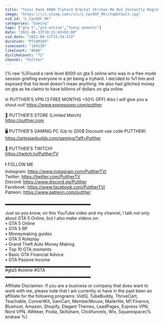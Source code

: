 ```yaml
---
title: "Toxic Rank 8000 Tryhard Orbital Strikes Me But Instantly Regrets It On GTA 5 Online"
image: "https:\/\/i.ytimg.com\/vi\/L_Cpx9SF_Mk\/hqdefault.jpg"
vid_id: "L_Cpx9SF_Mk"
categories: "Gaming"
tags: ["gta 5","gta online","funny moments"]
date: "2021-06-13T10:15:43+03:00"
vid_date: "2021-06-12T15:34:13Z"
duration: "PT18M10S"
viewcount: "104238"
likeCount: "8688"
dislikeCount: "72"
channel: "Putther"
---
```

{% raw %}Found a rank level 8000 on gta 5 online who was in a free mode session griefing everyone in a jet being a tryhard. I decided to 1v1 him and exposed that his level doesn't mean anything. He also had glitched money on gta as he claims to have billions of dollars on gta online. <br /><br />🌐  PUTTHER'S VPN (3 FREE MONTHS +50% OFF) Also I will give you a shout out! <a rel="nofollow" target="blank" href="https://www.expressvpn.com/putther">https://www.expressvpn.com/putther</a><br /><br />👕 PUTTHER'S STORE (Limited Merch)<br /><a rel="nofollow" target="blank" href="https://putther.com">https://putther.com</a><br /><br />🖥️  PUTTHER'S GAMING PC (Up to 200$ Discount use code PUTTHER)<br /><a rel="nofollow" target="blank" href="https://artesianbuilds.com/gaming/?aff=Putther">https://artesianbuilds.com/gaming/?aff=Putther</a><br /><br />👾 PUTTHER'S TWITCH!<br /><a rel="nofollow" target="blank" href="https://twitch.tv/PuttherTV">https://twitch.tv/PuttherTV</a><br /><br />❗ FOLLOW ME<br />Instagram: <a rel="nofollow" target="blank" href="https://www.instagram.com/PuttherTV/">https://www.instagram.com/PuttherTV/</a><br />Twitter: <a rel="nofollow" target="blank" href="https://twitter.com/PuttherTV">https://twitter.com/PuttherTV</a><br />Discord: <a rel="nofollow" target="blank" href="https://www.discord.gg/Putther">https://www.discord.gg/Putther</a><br />Facebook: <a rel="nofollow" target="blank" href="https://www.facebook.com/PuttherTV/">https://www.facebook.com/PuttherTV/</a><br />Patreon: <a rel="nofollow" target="blank" href="https://www.patreon.com/putther">https://www.patreon.com/putther</a><br /><br />▂▂▂▂▂▂▂▂▂▂▂▂▂▂▂▂▂▂▂▂▂▂▂▂▂▂<br /><br />Just so you know, on this YouTube video and my channel, I talk not only about GTA 5 Online, but I also make videos on: <br />• GTA 5 Online<br />• GTA 5 RP<br />• Moneymaking guides<br />• GTA 5 Roleplay<br />• Grand Theft Auto Money Making<br />• Top 10 GTA moments <br />• Basic GTA Financial Advice<br />• GTA Passive Income<br />▂▂▂▂▂▂▂▂▂▂▂▂▂▂▂▂▂▂▂▂▂▂▂▂▂▂<br />#gta5 #online #GTA <br />▂▂▂▂▂▂▂▂▂▂▂▂▂▂▂▂▂▂▂▂▂▂▂▂▂▂<br /><br />Affiliate Disclaimer: If you are a business or company that does want to work with me, please note that I am currently or have in the past been an affiliate for the following programs: VidIQ, TubeBuddy, ThriveCart, Teachable, ConvertKit, SamCart, MemberMouse, Mailerlite, M1 Finance, Bluehost, Amazon, Shopify, Elegant Themes, LeadPages, Express VPN, Nord VPN, AWeber, Podia, Skillshare, Clickfunnels, Wix, Squarespace{% endraw %}
